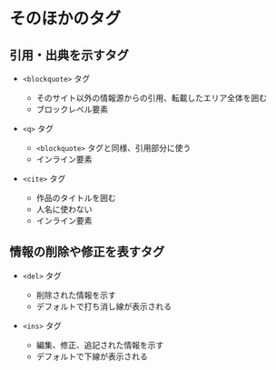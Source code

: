 # そのほかのタグ

## 引用・出典を示すタグ

- `<blockquote>` タグ
  - そのサイト以外の情報源からの引用、転載したエリア全体を囲む
  - ブロックレベル要素

- `<q>` タグ
  - `<blockquote>` タグと同様、引用部分に使う
  - インライン要素

- `<cite>` タグ
  - 作品のタイトルを囲む
  - 人名に使わない
  - インライン要素

## 情報の削除や修正を表すタグ

- `<del>` タグ
  - 削除された情報を示す
  - デフォルトで打ち消し線が表示される

- `<ins>` タグ
  - 編集、修正、追記された情報を示す
  - デフォルトで下線が表示される
